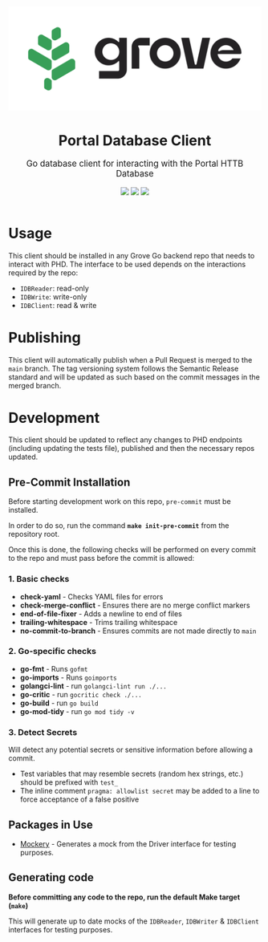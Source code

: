 <div align="center">
    <img src=".github/grove_logo.png" alt="Grove logo" width="600"/>
    <h1>Portal Database Client</h1>
    <big>Go database client for interacting with the Portal HTTB Database</big>
    <div>
    <br/>
        <a href="https://github.com/pokt-foundation/db-client/pulse"><img src="https://img.shields.io/github/last-commit/pokt-foundation/db-client.svg"/></a>
        <a href="https://github.com/pokt-foundation/db-client/pulls"><img src="https://img.shields.io/github/issues-pr/pokt-foundation/db-client.svg"/></a>
        <a href="https://github.com/pokt-foundation/db-client/issues"><img src="https://img.shields.io/github/issues-closed/pokt-foundation/db-client.svg"/></a>
    </div>
</div>
<br/>

# Usage

This client should be installed in any Grove Go backend repo that needs to interact with PHD. The interface to be used depends on the interactions required by the repo:

- `IDBReader`: read-only
- `IDBWrite`: write-only
- `IDBClient`: read & write

# Publishing

This client will automatically publish when a Pull Request is merged to the `main` branch. The tag versioning system follows the Semantic Release standard and will be updated as such based on the commit messages in the merged branch.

# Development

This client should be updated to reflect any changes to PHD endpoints (including updating the tests file), published and then the necessary repos updated.

## Pre-Commit Installation

Before starting development work on this repo, `pre-commit` must be installed.

In order to do so, run the command **`make init-pre-commit`** from the repository root.

Once this is done, the following checks will be performed on every commit to the repo and must pass before the commit is allowed:

### 1. Basic checks

- **check-yaml** - Checks YAML files for errors
- **check-merge-conflict** - Ensures there are no merge conflict markers
- **end-of-file-fixer** - Adds a newline to end of files
- **trailing-whitespace** - Trims trailing whitespace
- **no-commit-to-branch** - Ensures commits are not made directly to `main`

### 2. Go-specific checks

- **go-fmt** - Runs `gofmt`
- **go-imports** - Runs `goimports`
- **golangci-lint** - run `golangci-lint run ./...`
- **go-critic** - run `gocritic check ./...`
- **go-build** - run `go build`
- **go-mod-tidy** - run `go mod tidy -v`

### 3. Detect Secrets

Will detect any potential secrets or sensitive information before allowing a commit.

- Test variables that may resemble secrets (random hex strings, etc.) should be prefixed with `test_`
- The inline comment `pragma: allowlist secret` may be added to a line to force acceptance of a false positive

## Packages in Use

- [Mockery](https://github.com/vektra/mockery) - Generates a mock from the Driver interface for testing purposes.

## Generating code

**Before committing any code to the repo, run the default Make target (`make`)**

This will generate up to date mocks of the `IDBReader`, `IDBWriter` & `IDBClient` interfaces for testing purposes.
